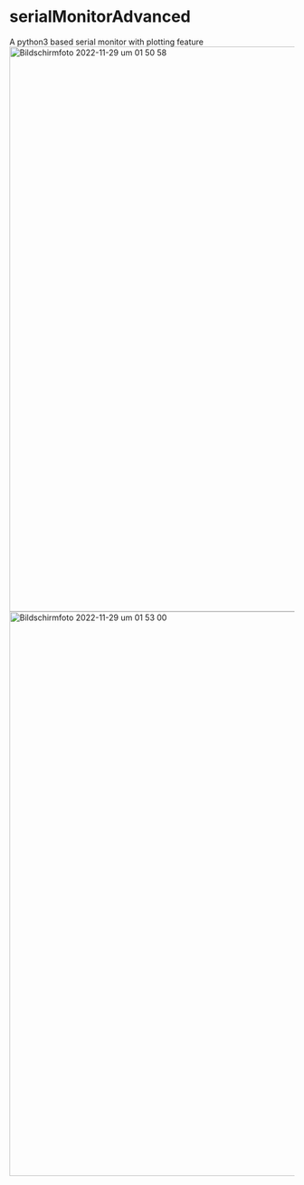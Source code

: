 # serialMonitorAdvanced
A python3 based serial monitor with plotting feature
<img width="997" alt="Bildschirmfoto 2022-11-29 um 01 50 58" src="https://user-images.githubusercontent.com/58331342/204411769-85e24eeb-1d83-46c0-b9d0-933612ebcff7.png">
<img width="996" alt="Bildschirmfoto 2022-11-29 um 01 53 00" src="https://user-images.githubusercontent.com/58331342/204411783-16213154-2e0d-4710-b715-1f735ae646a2.png">
